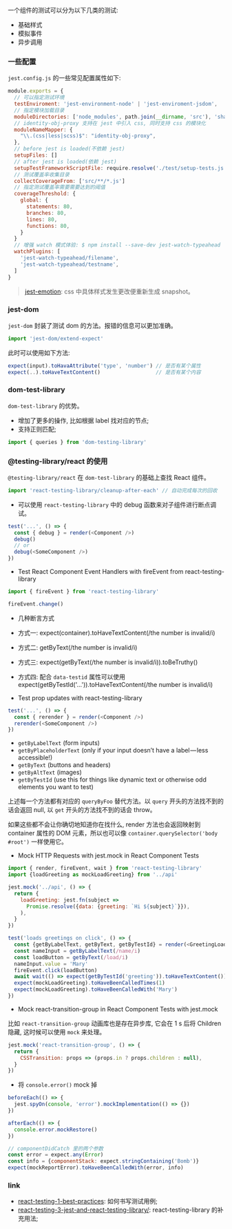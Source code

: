 一个组件的测试可以分为以下几类的测试:

* 基础样式
* 模拟事件
* 异步调用

### 一些配置

`jest.config.js` 的一些常见配置属性如下:

```js
module.exports = {
  // 可以指定测试环境
  testEnviroment: 'jest-environment-node' | 'jest-enviroment-jsdom',
  // 指定模块加载目录
  moduleDirectories: ['node_modules', path.join(__dirname, 'src'), 'shared']
  // identity-obj-proxy 支持在 jest 中引入 css, 同时支持 css 的模块化
  moduleNameMapper: {
    "\\.(css|less|scss)$": "identity-obj-proxy",
  },
  // before jest is loaded(不依赖 jest)
  setupFiles: []
  // after jest is loaded(依赖 jest)
  setupTestFrameworkScriptFile: require.resolve('./test/setup-tests.js')
  // 测试覆盖率收集目录
  collectCoverageFrom: ['src/**/*.js']
  // 指定测试覆盖率需要需要达到的阈值
  coverageThreshold: {
    global: {
      statements: 80,
      branches: 80,
      lines: 80,
      functions: 80,
    }
  }
  // 增强 watch 模式体验: $ npm install --save-dev jest-watch-typeahead
  watchPlugins: [
    'jest-watch-typeahead/filename',
    'jest-watch-typeahead/testname',
  ]
}
```

> [jest-emotion](https://github.com/emotion-js/emotion): css 中具体样式发生更改便重新生成 snapshot。

### jest-dom

`jest-dom` 封装了测试 dom 的方法。报错的信息可以更加准确。

```js
import 'jest-dom/extend-expect'
```

此时可以使用如下方法:

```js
expect(input).toHavaAttribute('type', 'number') // 是否有某个属性
expect(..).toHaveTextContent()                  // 是否有某个内容
```

### dom-test-library

`dom-test-library` 的优势。

* 增加了更多的操作, 比如根据 label 找对应的节点;
* 支持正则匹配;

```js
import { queries } from 'dom-testing-library'
```

### @testing-library/react 的使用

`@testing-library/react` 在 `dom-test-library` 的基础上查找 React 组件。

```js
import 'react-testing-library/cleanup-after-each' // 自动完成每次的回收
```

* 可以使用 `react-testing-library` 中的 debug 函数来对子组件进行断点调试。

```js
test('...', () => {
  const { debug } = render(<Component />)
  debug()
  // or
  debug(<SomeComponent />)
})
```

* Test React Component Event Handlers with fireEvent from react-testing-library

```js
import { fireEvent } from 'react-testing-library'

fireEvent.change()
```

* 几种断言方式

* 方式一: expect(container).toHaveTextContent(/the number is invalid/i)
* 方式二: getByText(/the number is invalid/i)
* 方式三: expect(getByText(/the number is invalid/i)).toBeTruthy()
* 方式四: 配合 `data-testid` 属性可以使用 expect(getByTestId('...')).toHaveTextContent(/the number is invalid/i)

* Test prop updates with react-testing-library

```js
test('...', () => {
  const { rerender } = render(<Component />)
  rerender(<SomeComponent />)
})
```

* `getByLabelText`       (form inputs)
* `getByPlaceholderText` (only if your input doesn’t have a label — less accessible!)
* `getByText`            (buttons and headers)
* `getByAltText`         (images)
* `getByTestId`          (use this for things like dynamic text or otherwise odd elements you want to test)

上述每一个方法都有对应的 `queryByFoo` 替代方法。以 `query` 开头的方法找不到的话会返回 null, 以 `get` 开头的方法找不到的话会 throw。

如果这些都不会让你确切地知道你在找什么, render 方法也会返回映射到 container 属性的 DOM 元素，所以也可以像 `container.querySelector('body #root')` 一样使用它。

* Mock HTTP Requests with jest.mock in React Component Tests

```js
import { render, fireEvent, wait } from 'react-testing-library'
import {loadGreeting as mockLoadGreeting} from '../api'

jest.mock('../api', () => {
  return {
    loadGreeting: jest.fn(subject =>
      Promise.resolve({data: {greeting: `Hi ${subject}`}}),
    ),
  }
})

test('loads greetings on click', () => {
  const {getByLabelText, getByText, getByTestId} = render(<GreetingLoader />)
  const nameInput = getByLabelText(/name/i)
  const loadButton = getByText(/load/i)
  nameInput.value = 'Mary'
  fireEvent.click(loadButton)
  await wait(() => expect(getByTestId('greeting')).toHaveTextContent())
  expect(mockLoadGreeting).toHaveBeenCalledTimes(1)
  expect(mockLoadGreeting).toHaveBeenCalledWith('Mary')
})
```

* Mock react-transition-group in React Component Tests with jest.mock

比如 `react-transition-group` 动画库也是存在异步库, 它会在 1 s 后将 Children 隐藏, 这时候可以使用 `mock` 来处理。

```js
jest.mock('react-transition-group', () => {
  return {
    CSSTransition: props => (props.in ? props.children : null),
  }
})
```

* 将 `console.error()` mock 掉

```js
beforeEach(() => {
  jest.spyOn(console, 'error').mockImplementation(() => {})
})

afterEach(() => {
  console.error.mockRestore()
})
```

```js
// componentDidCatch 里的两个参数
const error = expect.any(Error)
const info = {componentStack: expect.stringContaining('Bomb')}
expect(mockReportError).toHaveBeenCalledWith(error, info)
```

### link

* [react-testing-1-best-practices](https://blog.sapegin.me/all/react-testing-1-best-practices/): 如何书写测试用例;
* [react-testing-3-jest-and-react-testing-library/](https://blog.sapegin.me/all/react-testing-3-jest-and-react-testing-library/): react-testing-library 的补充用法;
